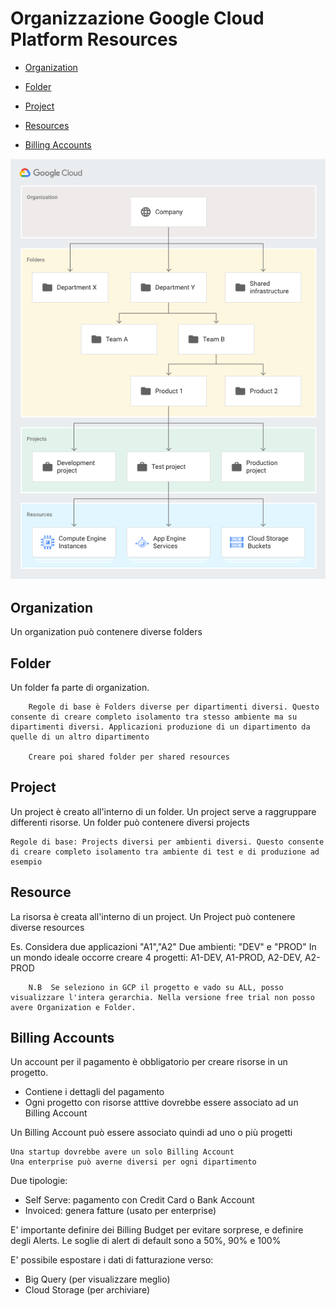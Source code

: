 # Organizzazione Google Cloud Platform Resources


- [Organization](#organization)
- [Folder](#folder)
- [Project](#project)
- [Resources](#resources)

- [Billing Accounts](#billing-accounts)

![gerarchia_GCP](Images\gerarchia_GCP.png)

## Organization
Un organization può contenere diverse folders
## Folder
Un folder fa parte di organization. 

        Regole di base è Folders diverse per dipartimenti diversi. Questo consente di creare completo isolamento tra stesso ambiente ma su dipartimenti diversi. Applicazioni produzione di un dipartimento da quelle di un altro dipartimento

        Creare poi shared folder per shared resources
## Project
Un project è creato all'interno di un folder. Un project serve a raggruppare differenti risorse. Un folder può contenere diversi projects

    Regole di base: Projects diversi per ambienti diversi. Questo consente di creare completo isolamento tra ambiente di test e di produzione ad esempio

## Resource
La risorsa è creata all'interno di un project. Un Project può contenere diverse resources

Es. Considera due applicazioni "A1","A2"
    Due ambienti: "DEV" e "PROD"
    In un mondo ideale occorre creare 4 progetti: A1-DEV, A1-PROD, A2-DEV, A2-PROD

        N.B  Se seleziono in GCP il progetto e vado su ALL, posso visualizzare l'intera gerarchia. Nella versione free trial non posso avere Organization e Folder.

## Billing Accounts

Un account per il pagamento è obbligatorio per creare risorse in un progetto.
- Contiene i dettagli del pagamento
- Ogni progetto con risorse atttive dovrebbe essere associato ad un Billing Account

Un Billing Account può essere associato quindi ad uno o più progetti

    Una startup dovrebbe avere un solo Billing Account
    Una enterprise può averne diversi per ogni dipartimento

Due tipologie:
- Self Serve: pagamento con Credit Card o Bank Account
- Invoiced: genera fatture (usato per enterprise)

E' importante definire dei Billing Budget per evitare sorprese, e definire degli Alerts.
Le soglie di alert di default sono a 50%, 90% e 100%

E' possibile espostare i dati di fatturazione verso:
- Big Query (per visualizzare meglio)
- Cloud Storage (per archiviare)

